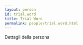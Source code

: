 ```yaml
---
layout: person
id: trial.word
title: Trial Word
permalink: people/trial.word.html
---
```


Dettagli della persona